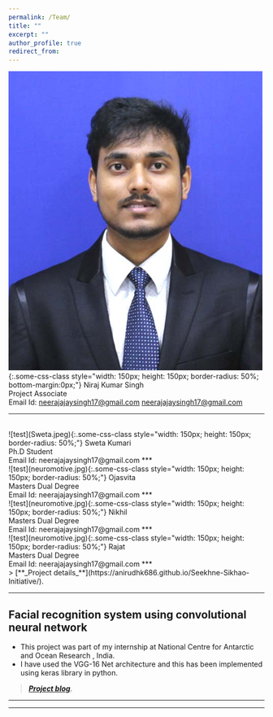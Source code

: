 ```yaml
---
permalink: /Team/
title: ""
excerpt: ""
author_profile: true
redirect_from: 
---
```

![test](Niraj.jpg){:.some-css-class style="width: 150px; height: 150px; border-radius: 50%; bottom-margin:0px;"}
Niraj Kumar Singh
<br>
Project Associate
<br>Email Id: neerajajaysingh17@gmail.com
[neerajajaysingh17@gmail.com](mailto:neerajajaysingh17@gmail.com) 
***
<br>
![test](Sweta.jpeg){:.some-css-class style="width: 150px; height: 150px; border-radius: 50%;"}    
Sweta Kumari<br>
Ph.D Student
<br>Email Id: neerajajaysingh17@gmail.com
***
<br>
![test](neuromotive.jpg){:.some-css-class style="width: 150px; height: 150px;  border-radius: 50%;"}
Ojasvita<br>
Masters Dual Degree
<br>Email Id: neerajajaysingh17@gmail.com
***
<br>
![test](neuromotive.jpg){:.some-css-class style="width: 150px; height: 150px; border-radius: 50%;"}
Nikhil<br>
Masters Dual Degree
<br>Email Id: neerajajaysingh17@gmail.com
***
<br>
![test](neuromotive.jpg){:.some-css-class style="width: 150px; height: 150px; border-radius: 50%;"}
Rajat<br>
Masters Dual Degree
<br>
Email Id: neerajajaysingh17@gmail.com
***
<br>
> [**_Project details_**](https://anirudhk686.github.io/Seekhne-Sikhao-Initiative/).

***

## Facial recognition system using convolutional neural network 

* This project was part of my internship at National Centre for Antarctic and Ocean Research , India. 
* I have used the VGG-16 Net architecture and this has been implemented using keras library in python.

> [**_Project blog_**](https://anirudhk686.github.io/facial_recognition/).

***   
---
